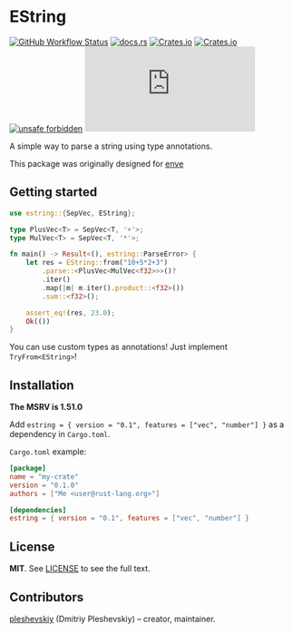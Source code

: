 # EString

[![GitHub Workflow Status](https://img.shields.io/github/workflow/status/pleshevskiy/estring/CI?label=tests&logo=github&style=flat-square)](https://github.com/pleshevskiy/estring/actions/workflows/ci.yml)
[![docs.rs](https://img.shields.io/docsrs/estring?style=flat-square)](https://docs.rs/estring)
[![Crates.io](https://img.shields.io/crates/v/estring?style=flat-square)](https://crates.io/crates/estring)
[![Crates.io](https://img.shields.io/crates/l/estring?style=flat-square)](https://github.com/pleshevskiy/estring/LICENSE)
[![unsafe forbidden](https://img.shields.io/badge/unsafe-forbidden-success.svg?style=flat-square)](https://github.com/rust-secure-code/safety-dance/)
[![Matrix](https://img.shields.io/matrix/enve_team:matrix.org?label=matrix&style=flat-square)](https://matrix.to/#/!yZalHbWfGRWOMaetSn:matrix.org?via=matrix.org)

A simple way to parse a string using type annotations.

This package was originally designed for [enve]

[enve]: https://github.com/pleshevskiy/enve

## Getting started

```rust
use estring::{SepVec, EString};

type PlusVec<T> = SepVec<T, '+'>;
type MulVec<T> = SepVec<T, '*'>;

fn main() -> Result<(), estring::ParseError> {
    let res = EString::from("10+5*2+3")
        .parse::<PlusVec<MulVec<f32>>>()?
        .iter()
        .map(|m| m.iter().product::<f32>())
        .sum::<f32>();

    assert_eq!(res, 23.0);
    Ok(())
}
```

You can use custom types as annotations! Just implement `TryFrom<EString>`!

## Installation

**The MSRV is 1.51.0**

Add `estring = { version = "0.1", features = ["vec", "number"] }` as a
dependency in `Cargo.toml`.

`Cargo.toml` example:

```toml
[package]
name = "my-crate"
version = "0.1.0"
authors = ["Me <user@rust-lang.org>"]

[dependencies]
estring = { version = "0.1", features = ["vec", "number"] }
```

## License

**MIT**. See [LICENSE](https://github.com/pleshevskiy/estring/LICENSE) to see
the full text.

## Contributors

[pleshevskiy](https://github.com/pleshevskiy) (Dmitriy Pleshevskiy) – creator,
maintainer.

